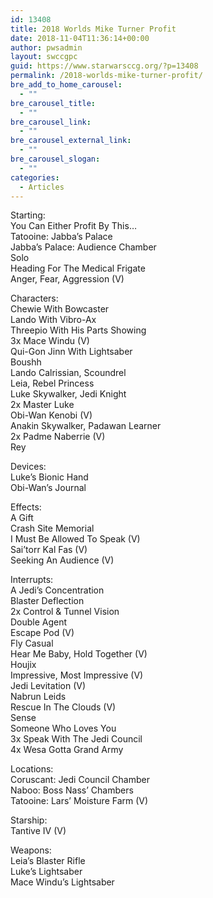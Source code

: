 ```yaml
---
id: 13408
title: 2018 Worlds Mike Turner Profit
date: 2018-11-04T11:36:14+00:00
author: pwsadmin
layout: swccgpc
guid: https://www.starwarsccg.org/?p=13408
permalink: /2018-worlds-mike-turner-profit/
bre_add_to_home_carousel:
  - ""
bre_carousel_title:
  - ""
bre_carousel_link:
  - ""
bre_carousel_external_link:
  - ""
bre_carousel_slogan:
  - ""
categories:
  - Articles
---
```

Starting:  
You Can Either Profit By This&#8230;  
Tatooine: Jabba&#8217;s Palace  
Jabba&#8217;s Palace: Audience Chamber  
Solo  
Heading For The Medical Frigate  
Anger, Fear, Aggression (V)

Characters:  
Chewie With Bowcaster  
Lando With Vibro-Ax  
Threepio With His Parts Showing  
3x Mace Windu (V)  
Qui-Gon Jinn With Lightsaber  
Boushh  
Lando Calrissian, Scoundrel  
Leia, Rebel Princess  
Luke Skywalker, Jedi Knight  
2x Master Luke  
Obi-Wan Kenobi (V)  
Anakin Skywalker, Padawan Learner  
2x Padme Naberrie (V)  
Rey

Devices:  
Luke&#8217;s Bionic Hand  
Obi-Wan&#8217;s Journal

Effects:  
A Gift  
Crash Site Memorial  
I Must Be Allowed To Speak (V)  
Sai&#8217;torr Kal Fas (V)  
Seeking An Audience (V)

Interrupts:  
A Jedi&#8217;s Concentration  
Blaster Deflection  
2x Control & Tunnel Vision  
Double Agent  
Escape Pod (V)  
Fly Casual  
Hear Me Baby, Hold Together (V)  
Houjix  
Impressive, Most Impressive (V)  
Jedi Levitation (V)  
Nabrun Leids  
Rescue In The Clouds (V)  
Sense  
Someone Who Loves You  
3x Speak With The Jedi Council  
4x Wesa Gotta Grand Army

Locations:  
Coruscant: Jedi Council Chamber  
Naboo: Boss Nass&#8217; Chambers  
Tatooine: Lars&#8217; Moisture Farm (V)

Starship:  
Tantive IV (V)

Weapons:  
Leia&#8217;s Blaster Rifle  
Luke&#8217;s Lightsaber  
Mace Windu&#8217;s Lightsaber